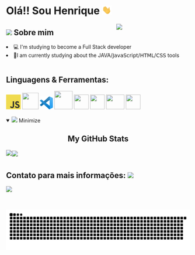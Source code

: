 
<h1>  Olá!! Sou Henrique <img src="https://github.com/LeonardoYz/LeonardoYz/blob/main/assets/Hi.gif" width="25"></h1>
<img align="right" width="40%" src="https://media3.giphy.com/media/qgQUggAC3Pfv687qPC/giphy.gif?cid=ecf05e47tqkht9a5qgzojxk2zh0toqgkku3lucq2k6nhdpjw&rid=giphy.gif&ct=g">

<h2> <img src="https://emoji.gg/assets/emoji/7279-vibecat.gif" width="26"/> Sobre mim </h2>
<li> 💻 I'm studying to become a Full Stack developer </li>
<li> 🧠I am currently studying about the JAVA/𝖩𝖺𝗏𝖺𝖲𝖼𝗋𝗂𝗉𝗍/𝖧𝖳𝖬𝖫/𝖢𝖲𝖲 tools </li>

<br/>
<h2>Linguagens & Ferramentas:</h2>
<code><img height="40" width="40" src="https://raw.githubusercontent.com/github/explore/80688e429a7d4ef2fca1e82350fe8e3517d3494d/topics/javascript/javascript.png"></code>
<code><img height="45" width="45" src="https://cdn.jim-nielsen.com/macos/128/github-desktop-2021-05-20.png"></code>
<code><img height="35" width="35" src="https://github.com/LeonardoYz/LeonardoYz/blob/main/assets/VsCode.svg.png"></code>
<code><img height="50" width="50" src="https://cdn.jsdelivr.net/gh/devicons/devicon/icons/java/java-original-wordmark.svg"></code>
<code><img height="40" width="40" src="https://cdn.jsdelivr.net/gh/devicons/devicon/icons/postgresql/postgresql-original.svg"></code>
<code><img height="40" width="40" src="https://upload.wikimedia.org/wikipedia/commons/thumb/9/98/Apache_NetBeans_Logo.svg/888px-Apache_NetBeans_Logo.svg.png"></code>
<code><img height="40" width="50" src="https://img.icons8.com/color/344/react-native.png"></code>
<code><img height="40" width="40" src="https://mccarter.gallerycdn.vsassets.io/extensions/mccarter/start-git-bash/1.2.1/1499505567572/Microsoft.VisualStudio.Services.Icons.Default"></code>
<br/>
<br/>

<details open="">
<summary>
  <img src="https://media.giphy.com/media/cj87CxfRtrUifF3Ryk/giphy.gif" height="25">
  <span> Minimize </span>
</summary>
<h2 align="center"> My GitHub Stats </h2>
<a href="https://github.com/henrique195578/github-readme-stats">
<img align="left" src="https://github-readme-stats.vercel.app/api?username=henrique195578&count_private=true&show_icons=true&theme=radical" />
</a>
<a href="https://github.com/henrique195578/convoychat">
<img align="center" src="https://github-readme-stats.vercel.app/api/top-langs/?username=henrique195578&theme=radical" />
</a>

#
<h2>
  Contato para mais informações:
  <a 
     target="_blank">
    <img src="https://media.tenor.com/images/22f42c11b612b041b4038573dca18a2d/tenor.gif" height="25px" style="max-width:100%;">
  </a>
</h2>

 <a 
    href="https://www.linkedin.com/in/henrique-borges-da-silva-2a9a791a1/" target="_blank">
  <code><img src="https://img.shields.io/badge/-LinkedIn-%230077B5?style=for-the-badge&logo=linkedin&logoColor=white" target="_blank"></code>
</a>

<br/>


  ![Snake animation](https://github.com/henrique195578/henrique195578/blob/output/github-contribution-grid-snake.svg)
